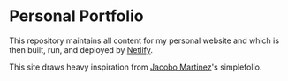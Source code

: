 # Personal Portfolio

This repository maintains all content for my personal website and which is then built, run, and deployed by
[Netlify](https://www.netlify.com/).

This site draws heavy inspiration from [Jacobo Martinez](https://github.com/cobiwave/simplefolio)'s simplefolio.
